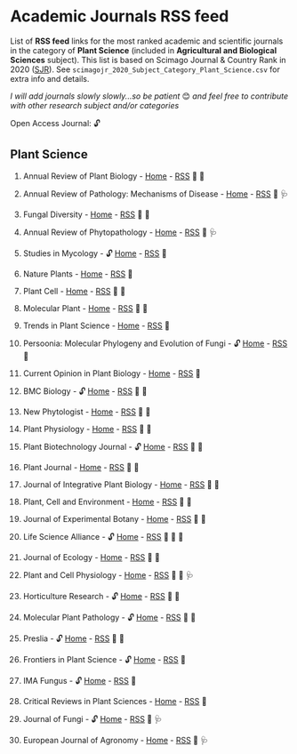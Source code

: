 # Academic Journals RSS feed

List of **RSS feed** links for the most ranked academic and scientific journals in the category of **Plant Science** (included in **Agricultural and Biological Sciences** subject). This list is based on Scimago Journal & Country Rank in 2020 ([SJR](https://www.scimagojr.com)). See `scimagojr_2020_Subject_Category_Plant_Science.csv` for extra info and details.

*I will add journals slowly slowly...so be patient* :blush: *and feel free to contribute with other research subject and/or categories*

Open Access Journal: :unlock:

<!--#  

Emoji for all subject areas:

- Agricultural and Biological Sciences :seedling:
- Arts and Humanities :art:
- Biochemistry, Genetics and Molecular Biology :dna:
- Business, Management and Accounting :moneybag:
- Chemical Engineering :goggles:
- Chemistry :test_tube:
- Dentistry :tooth:
- Earth and Planetary Sciences :earth_africa:
- Economics, Econometrics and Finance :chart_with_upwards_trend:
- Energy :battery:
- Environmental Science :volcano:
- Health Professions :ambulance
- Immunology and Microbiology :microbe:
- Material Science :hammer_and_wrench:
- Mathematics :1234:
- Medicine :stethoscope:
- Multidisciplinary :package:
- Neuroscience :brain:
- Nursing :syringe:
- Pharmacology, Toxicology and Pharmaceutics :pill:
- Physics and Astronomy :telescope: 
- Psychology :couch_and_lamp:
- Social Sciences :handshake:
- Veterinary :cat2:

# Table of Contents

1.  [Plant Science](#plantscience)

2.  [Example2](#example2)

-->

## Plant Science

1.  Annual Review of Plant Biology - [Home](https://www.annualreviews.org/journal/arplant) - [RSS](https://www.annualreviews.org/action/showFeed?ui=45mu4&mi=3fndc3&ai=sr&jc=arplant&type=etoc&feed=atom) :seedling: :dna:

2.  Annual Review of Pathology: Mechanisms of Disease - [Home](https://www.annualreviews.org/journal/pathmechdis) - [RSS](https://www.annualreviews.org/action/showFeed?ui=45mu4&mi=3fndc3&ai=1xd&jc=pathmechdis&type=etoc&feed=atom) :seedling: :stethoscope:

3.  Fungal Diversity - [Home](https://www.springer.com/journal/13225) - [RSS](https://link.springer.com/search.rss?search-within=Journal&facet-journal-id=13225&query=) :seedling: :volcano:

4.  Annual Review of Phytopathology - [Home](https://www.annualreviews.org/journal/phyto) - [RSS](https://www.annualreviews.org/action/showFeed?ui=45mu4&mi=3fndc3&ai=sq&jc=phyto&type=etoc&feed=atom) :seedling: :stethoscope:

5.  Studies in Mycology - :unlock: [Home](https://www.journals.elsevier.com/studies-in-mycology) - [RSS](...) :seedling: 

6.  Nature Plants - [Home](https://www.nature.com/nplants/) - [RSS](http://feeds.nature.com/nplants/rss/current) :seedling:

7.  Plant Cell - [Home](https://academic.oup.com/plcell) - [RSS](https://academic.oup.com/rss/site_6317/4077.xml) :seedling: :dna:

8.  Molecular Plant - [Home](https://www.cell.com/molecular-plant/home) - [RSS](https://www.cell.com/molecular-plant/inpress.rss) :seedling: :dna:

9.  Trends in Plant Science - [Home](https://www.cell.com/trends/plant-science/home) - [RSS](https://www.cell.com/trends/plant-science/inpress.rss) :seedling:

10. Persoonia: Molecular Phylogeny and Evolution of Fungi - :unlock: [Home](https://www.persoonia.org) - [RSS](https://api.ingentaconnect.com/content/nhn/pimj/latest?format=rss) :seedling:

11. Current Opinion in Plant Biology - [Home](https://www.journals.elsevier.com/current-opinion-in-plant-biology) - [RSS](https://rss.sciencedirect.com/publication/science/13695266) :seedling:

12. BMC Biology - :unlock: [Home](https://bmcbiol.biomedcentral.com) - [RSS](https://bmcbiol.biomedcentral.com/articles/most-recent/rss.xml) :seedling: :dna: 
13. New Phytologist - [Home](https://nph.onlinelibrary.wiley.com/journal/14698137) - [RSS](https://nph.onlinelibrary.wiley.com/feed/14698137/most-recent) :seedling: :dna:

14. Plant Physiology - [Home](https://academic.oup.com/plphys) - [RSS](https://academic.oup.com/rss/site_6323/4080.xml) :seedling: :dna:

15. Plant Biotechnology Journal - :unlock: [Home](https://onlinelibrary.wiley.com/journal/14677652) - [RSS](https://onlinelibrary.wiley.com/feed/14677652/most-recent) :seedling: :dna:

16. Plant Journal - [Home](https://onlinelibrary.wiley.com/journal/1365313x) - [RSS](https://onlinelibrary.wiley.com/action/showFeed?jc=1365313x&type=etoc&feed=rss) :seedling: :dna:

17. Journal of Integrative Plant Biology - [Home](https://onlinelibrary.wiley.com/journal/17447909) - [RSS](https://onlinelibrary.wiley.com/feed/17447909/most-recent) :seedling: :dna:

18. Plant, Cell and Environment - [Home](https://onlinelibrary.wiley.com/journal/13653040) - [RSS](https://onlinelibrary.wiley.com/feed/13653040/most-recent) :seedling: :dna:

19. Journal of Experimental Botany - [Home](https://academic.oup.com/jxb?login=true) - [RSS](https://academic.oup.com/rss/site_5304/3170.xml) :seedling: :dna:

20. Life Science Alliance - :unlock: [Home](https://www.life-science-alliance.org) - [RSS](https://www.life-science-alliance.org/rss/open.xml) :seedling: :dna: :volcano:

21. Journal of Ecology - [Home](https://besjournals.onlinelibrary.wiley.com/journal/13652745) - [RSS](https://besjournals.onlinelibrary.wiley.com/feed/13652745/most-recent) :seedling: :volcano:

22. Plant and Cell Physiology - [Home](https://academic.oup.com/pcp?login=true) - [RSS](https://academic.oup.com/rss/site_5339/3205.xml) :seedling: :dna: :stethoscope:

23. Horticulture Research - :unlock: [Home](https://www.nature.com/hortres/) - [RSS](http://feeds.nature.com/hortres/rss/current) :seedling: :dna:

24. Molecular Plant Pathology - :unlock: [Home](https://bsppjournals.onlinelibrary.wiley.com/journal/13643703) - [RSS](https://bsppjournals.onlinelibrary.wiley.com/feed/13643703/most-recent) :seedling: :dna:

25. Preslia - :unlock: [Home](http://www.preslia.cz) - [RSS](...) :seedling: :volcano:

26. Frontiers in Plant Science - :unlock: [Home](https://www.frontiersin.org/journals/plant-science) - [RSS](https://www.frontiersin.org/journals/plant-science/rss) :seedling: 

27. IMA Fungus - :unlock: [Home](https://imafungus.biomedcentral.com) - [RSS](https://imafungus.biomedcentral.com/articles/most-recent/rss.xml) :seedling:

28. Critical Reviews in Plant Sciences - [Home](https://www.tandfonline.com/loi/bpts20) - [RSS](https://www.tandfonline.com/feed/rss/bpts20) :seedling:

29. Journal of Fungi - :unlock: [Home](https://www.mdpi.com/journal/jof) - [RSS](https://www.mdpi.com/rss/journal/jof) :seedling: :stethoscope:

30. European Journal of Agronomy - [Home](https://www.sciencedirect.com/journal/european-journal-of-agronomy) - [RSS](https://rss.sciencedirect.com/publication/science/11610301) :seedling: :stethoscope:

<!--# 

## Example2 {name=example2}

-->
